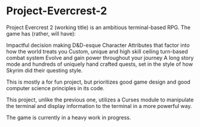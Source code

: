 # Project-Evercrest-2

Project Evercrest 2 (working title) is an ambitious terminal-based RPG.
The game has (rather, will have):
  
  Impactful decision making
  D&D-esque Character Attributes that factor into how the world treats you
  Custom, unique and high skill ceiling turn-based combat system
  Evolve and gain power throughout your journey
  A long story mode and hundreds of uniquely hand crafted quests, set in the style of how Skyrim did their questing style.

This is mostly a for fun project, but prioritizes good game design and good computer science principles in its code.

This project, unlike the previous one, utilizes a Curses module to manipulate the terminal and display information to the terminal in a more powerful way.

The game is currently in a heavy work in progress.
